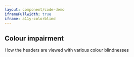 ```yaml
---
layout: component/code-demo
iframeFullwidth: true
iframe: a11y-colorblind
---
```

## Colour impairment

How the headers are viewed with various colour blindnesses
